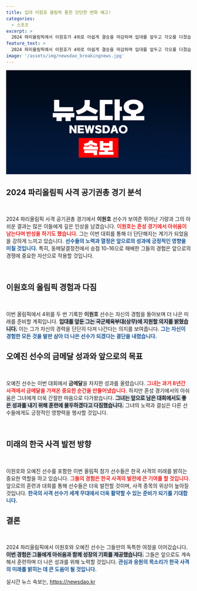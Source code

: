 ```yaml
---
title: 입대 이원호 올림픽 통한 단단한 변화 예고!
categories:
  - 스포츠
excerpt: >
  2024 파리올림픽에서 이원호가 4위로 아쉽게 결승을 마감하며 입대를 앞두고 각오를 다졌습니다. 동메달결정전에서 아쉽게 패한 오예진은 금메달 획득 후 훈련의 중요성을 강조했습니다. 궁금한 이들의 클릭이 쏟아질 것입니다!
feature_text: >
  2024 파리올림픽에서 이원호가 4위로 아쉽게 결승을 마감하며 입대를 앞두고 각오를 다졌습니다. 동메달결정전에서 아쉽게 패한 오예진은 금메달 획득 후 훈련의 중요성을 강조했습니다. 궁금한 이들의 클릭이 쏟아질 것입니다!
image: '/assets/img/newsdao_breakingnews.jpg'
---
```


<p><img src="/assets/img/newsdao_breakingnews.jpg" alt="ranknews 속보" /></p>

<h2 data-ke-size="size26">2024 파리올림픽 사격 공기권총 경기 분석</h2>

<p data-ke-size="size16">&nbsp;</p>

<p>2024 파리올림픽 사격 공기권총 경기에서 <strong>이원호</strong> 선수가 보여준 뛰어난 기량과 그의 아쉬운 결과는 많은 이들에게 깊은 인상을 남겼습니다. <b><span style="color: #ee2323;">이원호는 혼성 경기에서 아쉬움이 남는다며 반성을 하기도 했습니다.</span></b> 그는 이번 대회를 통해 더 단단해지는 계기가 되었음을 강하게 느끼고 있습니다. <b><span style="color: #1a5490;">선수들의 노력과 열정은 앞으로의 성과에 긍정적인 영향을 미칠 것입니다.</span></b> 특히, 동메달결정전에서 승점 10-16으로 패배한 그들의 경험은 앞으로의 경쟁에 중요한 자산으로 작용할 것입니다. <p data-ke-size="size16">&nbsp;</p></p>

<h2 data-ke-size="size26">이원호의 올림픽 경험과 다짐</h2>

<p data-ke-size="size16">&nbsp;</p>

<p>이번 올림픽에서 4위를 두 번 기록한 <strong>이원호</strong> 선수는 자신의 경험을 돌아보며 더 나은 미래를 준비할 계획입니다. <b><span style="background-color: #21538527;">입대를 앞둔 그는 국군체육부대(상무)에 지원할 의지를 밝혔습니다.</span></b> 이는 그가 자신의 경력을 단단히 다져 나간다는 의지를 보여줍니다. <b><span style="color: #1a5490;">그는 자신이 경험한 모든 것을 발판 삼아 더 나은 선수가 되겠다는 결단을 내렸습니다.</span></b></p>

<h2 data-ke-size="size26">오예진 선수의 금메달 성과와 앞으로의 목표</h2>

<p data-ke-size="size16">&nbsp;</p>

<p>오예진 선수는 이번 대회에서 <strong>금메달</strong>을 차지한 성과를 올렸습니다. <b><span style="color: #ee2323;">그녀는 과거 8년간 사격에서 금메달을 가져온 중요한 순간을 만들어냈습니다.</span></b> 하지만 혼성 경기에서의 아쉬움은 그녀에게 더욱 간절한 마음으로 다가왔습니다. <b><span style="background-color: #21538527;">그녀는 앞으로 남은 대회에서도 좋은 성과를 내기 위해 훈련에 몰두하겠다고 다짐했습니다.</span></b> 그녀의 노력과 결심은 다른 선수들에게도 긍정적인 영향력을 행사할 것입니다. <p data-ke-size="size16">&nbsp;</p></p>

<h2 data-ke-size="size26">미래의 한국 사격 발전 방향</h2>

<p data-ke-size="size16">&nbsp;</p>

<p>이원호와 오예진 선수를 포함한 이번 올림픽 참가 선수들은 한국 사격의 미래를 밝히는 중요한 역할을 하고 있습니다. <b><span style="color: #ee2323;">그들의 경험은 한국 사격의 발전에 큰 기여를 할 것입니다.</span></b> 앞으로의 훈련과 대회를 통해 선수들은 더욱 발전할 것이며, 사격 종목의 위상이 높아질 것입니다. <b><span style="color: #1a5490;">한국의 사격 선수가 세계 무대에서 더욱 활약할 수 있는 준비가 되기를 기대합니다.</span></b></p>

<h2 data-ke-size="size26">결론</h2>

<p data-ke-size="size16">&nbsp;</p>

<p>2024 파리올림픽에서 이원호와 오예진 선수는 그들만의 독특한 여정을 이어갔습니다. <b><span style="background-color: #21538527;">이번 경험은 그들에게 아쉬움과 함께 성장의 기회를 제공했습니다.</span></b> 그들은 앞으로도 계속해서 훈련하며 더 나은 성과를 위해 노력할 것입니다. <b><span style="color: #1a5490;">관심과 응원의 목소리가 한국 사격의 미래를 밝히는 데 큰 도움이 될 것입니다.</span></b> </p>
실시간 뉴스 속보는, <a href="https://newsdao.kr" rel="dofollow">https://newsdao.kr</a>



